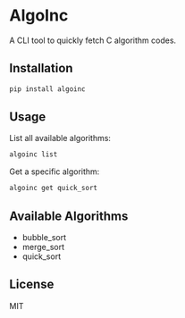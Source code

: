 # AlgoInc

A CLI tool to quickly fetch C algorithm codes.

## Installation

```bash
pip install algoinc
```

## Usage

List all available algorithms:
```bash
algoinc list
```

Get a specific algorithm:
```bash
algoinc get quick_sort
```

## Available Algorithms

- bubble_sort
- merge_sort
- quick_sort

## License

MIT